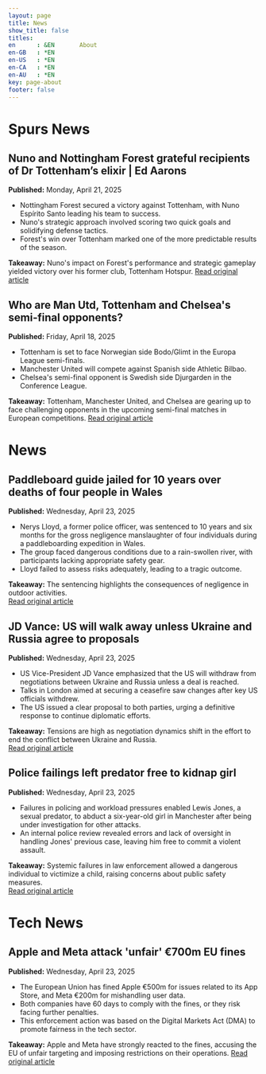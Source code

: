 ```yaml
---
layout: page
title: News
show_title: false
titles:
en      : &EN       About
en-GB   : *EN
en-US   : *EN
en-CA   : *EN
en-AU   : *EN
key: page-about
footer: false
---
```



# Spurs News
## Nuno and Nottingham Forest grateful recipients of Dr Tottenham’s elixir | Ed Aarons
**Published:** Monday, April 21, 2025

- Nottingham Forest secured a victory against Tottenham, with Nuno Espírito Santo leading his team to success.
- Nuno's strategic approach involved scoring two quick goals and solidifying defense tactics.
- Forest's win over Tottenham marked one of the more predictable results of the season.

**Takeaway:** Nuno's impact on Forest's performance and strategic gameplay yielded victory over his former club, Tottenham Hotspur. [Read original article](https://www.theguardian.com/football/2025/apr/21/nuno-and-nottingham-forest-grateful-recipients-of-dr-tottenhams-elixir)

## Who are Man Utd, Tottenham and Chelsea's semi-final opponents?
**Published:** Friday, April 18, 2025

- Tottenham is set to face Norwegian side Bodo/Glimt in the Europa League semi-finals.
- Manchester United will compete against Spanish side Athletic Bilbao.
- Chelsea's semi-final opponent is Swedish side Djurgarden in the Conference League.

**Takeaway:** Tottenham, Manchester United, and Chelsea are gearing up to face challenging opponents in the upcoming semi-final matches in European competitions. [Read original article](https://www.bbc.com/sport/football/articles/c4grkvykn14o)

# News

## Paddleboard guide jailed for 10 years over deaths of four people in Wales
**Published:** Wednesday, April 23, 2025

- Nerys Lloyd, a former police officer, was sentenced to 10 years and six months for the gross negligence manslaughter of four individuals during a paddleboarding expedition in Wales.
- The group faced dangerous conditions due to a rain-swollen river, with participants lacking appropriate safety gear.
- Lloyd failed to assess risks adequately, leading to a tragic outcome.

**Takeaway:** The sentencing highlights the consequences of negligence in outdoor activities.  
[Read original article](https://www.theguardian.com/uk-news/2025/apr/23/paddleboard-instructor-nerys-lloyd-jailed-deaths-river-cleddau-wales)

## JD Vance: US will walk away unless Ukraine and Russia agree to proposals
**Published:** Wednesday, April 23, 2025

- US Vice-President JD Vance emphasized that the US will withdraw from negotiations between Ukraine and Russia unless a deal is reached.
- Talks in London aimed at securing a ceasefire saw changes after key US officials withdrew.
- The US issued a clear proposal to both parties, urging a definitive response to continue diplomatic efforts.

**Takeaway:** Tensions are high as negotiation dynamics shift in the effort to end the conflict between Ukraine and Russia.  
[Read original article](https://www.bbc.com/news/articles/c78jx68d922o)

## Police failings left predator free to kidnap girl
**Published:** Wednesday, April 23, 2025

- Failures in policing and workload pressures enabled Lewis Jones, a sexual predator, to abduct a six-year-old girl in Manchester after being under investigation for other attacks.
- An internal police review revealed errors and lack of oversight in handling Jones' previous case, leaving him free to commit a violent assault.

**Takeaway:** Systemic failures in law enforcement allowed a dangerous individual to victimize a child, raising concerns about public safety measures.  
[Read original article](https://www.bbc.com/news/articles/c4g7r155j95o)  

# Tech News
## Apple and Meta attack 'unfair' €700m EU fines
**Published:** Wednesday, April 23, 2025

- The European Union has fined Apple €500m for issues related to its App Store, and Meta €200m for mishandling user data.
- Both companies have 60 days to comply with the fines, or they risk facing further penalties.
- This enforcement action was based on the Digital Markets Act (DMA) to promote fairness in the tech sector.

**Takeaway:** Apple and Meta have strongly reacted to the fines, accusing the EU of unfair targeting and imposing restrictions on their operations. [Read original article](https://www.bbc.com/news/articles/cm248vzg9jwo)

